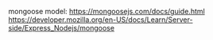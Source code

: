 mongoose model:
https://mongoosejs.com/docs/guide.html
https://developer.mozilla.org/en-US/docs/Learn/Server-side/Express_Nodejs/mongoose
